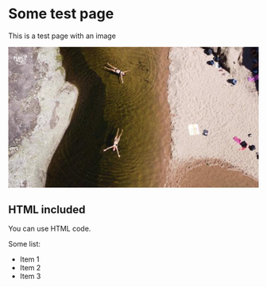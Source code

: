 # Some test page

This is a test page with an image

![test image](img/cordoba-rio.jpg)

## HTML included

You can use HTML code.  

Some list:

<ul>
    <li>Item 1</li>
    <li>Item 2</li>
    <li>Item 3</li>
</ul>


